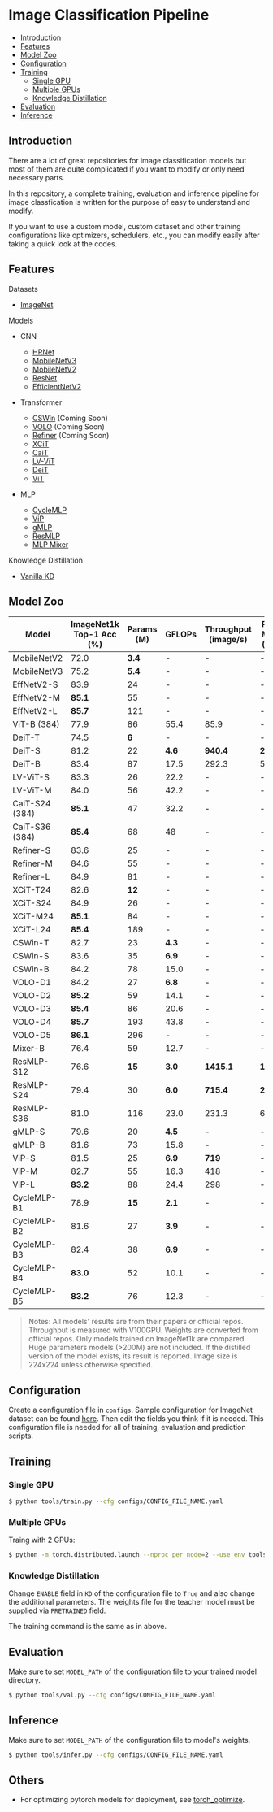# Image Classification Pipeline

* [Introduction](#introduction)
* [Features](#features)
* [Model Zoo](#model-zoo)
* [Configuration](#configuration)
* [Training](#training)
    * [Single GPU](#single-gpu)
    * [Multiple GPUs](#multiple-gpus)
    * [Knowledge Distillation](#knowledge-distillation)
* [Evaluation](#evaluation)
* [Inference](#inference)

## Introduction

There are a lot of great repositories for image classification models but most of them are quite complicated if you want to modify or only need necessary parts. 

In this repository, a complete training, evaluation and inference pipeline for image classfication is written for the purpose of easy to understand and modify. 

If you want to use a custom model, custom dataset and other training configurations like optimizers, schedulers, etc., you can modify easily after taking a quick look at the codes.

## Features

Datasets
* [ImageNet](https://image-net.org/)

Models
* CNN
    * [HRNet](https://arxiv.org/abs/1908.07919)
    * [MobileNetV3](https://arxiv.org/abs/1905.02244v5) 
    * [MobileNetV2](https://arxiv.org/abs/1801.04381v4)
    * [ResNet](https://arxiv.org/abs/1512.03385)
    * [EfficientNetV2](https://arxiv.org/abs/2104.00298v3)

* Transformer
    * [CSWin](https://arxiv.org/abs/2107.00652v2) (Coming Soon)
    * [VOLO](https://arxiv.org/abs/2106.13112v1) (Coming Soon)
    * [Refiner](https://arxiv.org/abs/2106.03714v1) (Coming Soon)
    * [XCiT](https://arxiv.org/abs/2106.09681)
    * [CaiT](https://arxiv.org/abs/2103.17239) 
    * [LV-ViT](https://arxiv.org/abs/2104.10858v2)
    * [DeiT](https://arxiv.org/abs/2012.12877) 
    * [ViT](https://arxiv.org/abs/2010.11929v2)
    
* MLP
    * [CycleMLP](https://arxiv.org/abs/2107.10224) 
    * [ViP](https://arxiv.org/abs/2106.12368v1)
    * [gMLP](https://arxiv.org/abs/2105.08050v2) 
    * [ResMLP](https://arxiv.org/abs/2105.03404) 
    * [MLP Mixer](https://arxiv.org/abs/2105.01601)

Knowledge Distillation
* [Vanilla KD](https://arxiv.org/abs/1503.02531)

## Model Zoo

Model | ImageNet1k Top-1 Acc (%) | Params (M)  | GFLOPs | Throughput (image/s) | Peak Mem (MB) | Weights
--- | --- | --- | --- | --- | --- | --- 
MobileNetV2 | 72.0 | **3.4** | - | - | - | N/A
MobileNetV3 | 75.2 | **5.4** | - | - | - | N/A
EffNetV2-S | 83.9 | 24 | - | - | - | N/A
EffNetV2-M | **85.1** | 55 | - | - | - | N/A
EffNetV2-L | **85.7** | 121 | - | - | - | N/A
ViT-B (384) | 77.9 | 86 | 55.4 | 85.9 | - | N/A
DeiT-T | 74.5 | **6** | - | - | - | [download](https://drive.google.com/drive/folders/1nhj-RSAHcpN3e5G0eryKBcnUwlyE_YYv?usp=sharing)
DeiT-S | 81.2 | 22 | **4.6** | **940.4** | **217.2** | [download](https://drive.google.com/drive/folders/1nhj-RSAHcpN3e5G0eryKBcnUwlyE_YYv?usp=sharing)
DeiT-B | 83.4 | 87 | 17.5 | 292.3 | 573.7 | [download](https://drive.google.com/drive/folders/1nhj-RSAHcpN3e5G0eryKBcnUwlyE_YYv?usp=sharing)
LV-ViT-S | 83.3 | 26 | 22.2 | - | - | [download](https://github.com/zihangJiang/TokenLabeling/releases/download/1.0/lvvit_s-26M-224-83.3.pth.tar)
LV-ViT-M | 84.0 | 56 | 42.2 | - | - | [download](https://github.com/zihangJiang/TokenLabeling/releases/download/1.0/lvvit_m-56M-224-84.0.pth.tar)
CaiT-S24 (384) | **85.1** | 47 | 32.2 | - | - | [download](https://drive.google.com/drive/folders/1YrbN3zdz1jykz5D-CY6ND7A7schH8E19?usp=sharing)
CaiT-S36 (384) | **85.4** | 68 | 48 | - | - | [download](https://drive.google.com/drive/folders/1YrbN3zdz1jykz5D-CY6ND7A7schH8E19?usp=sharing)
Refiner-S | 83.6 | 25 | - | - | - | N/A
Refiner-M | 84.6 | 55 | - | - | - | N/A
Refiner-L | 84.9 | 81 | - | - | - | N/A
XCiT-T24 | 82.6 | **12** | - | - | - | [download](https://drive.google.com/drive/folders/10lvfB8sXdRuZve5xn6pebJN6TT2GaYhP?usp=sharing)
XCiT-S24 | 84.9 | 26 | - | - | - | [download](https://drive.google.com/drive/folders/10lvfB8sXdRuZve5xn6pebJN6TT2GaYhP?usp=sharing)
XCiT-M24 | **85.1** | 84 | - | - | - | [download](https://drive.google.com/drive/folders/10lvfB8sXdRuZve5xn6pebJN6TT2GaYhP?usp=sharing)
XCiT-L24 | **85.4** | 189 | - | - | - | [download](https://drive.google.com/drive/folders/10lvfB8sXdRuZve5xn6pebJN6TT2GaYhP?usp=sharing)
CSWin-T | 82.7 | 23 | **4.3** | - | - | N/A
CSWin-S | 83.6 | 35 | **6.9** | - | - | N/A
CSWin-B | 84.2 | 78 | 15.0 | - | - | N/A
VOLO-D1 | 84.2 | 27 | **6.8** | - | -  | N/A
VOLO-D2 | **85.2** | 59 | 14.1 | - | -  | N/A
VOLO-D3 | **85.4** | 86 | 20.6 | - | - | N/A
VOLO-D4 | **85.7** | 193 | 43.8 | - | -  | N/A
VOLO-D5 | **86.1** | 296 | - | - | - | N/A
Mixer-B | 76.4 | 59 | 12.7 | - | - | N/A
ResMLP-S12 | 76.6 | **15** | **3.0** | **1415.1** | **179.5** | [download](https://dl.fbaipublicfiles.com/deit/resmlp_12_dist.pth)
ResMLP-S24 | 79.4 | 30 | **6.0** | **715.4** | **235.3** | [download](https://dl.fbaipublicfiles.com/deit/resmlp_24_dist.pth)
ResMLP-S36 | 81.0 | 116 | 23.0 | 231.3 | 663.0 | [download](https://dl.fbaipublicfiles.com/deit/resmlp_36_dist.pth) 
gMLP-S | 79.6 | 20 | **4.5** | - | - | N/A
gMLP-B | 81.6 | 73 | 15.8 | - | - | N/A
ViP-S | 81.5 | 25 | **6.9** | **719** | - | [download](https://drive.google.com/drive/folders/1l2XWrzqeP5n3tIm4O1jkd727j_mVoOf1?usp=sharing)
ViP-M | 82.7 | 55 | 16.3 | 418 | - | [download](https://drive.google.com/drive/folders/1l2XWrzqeP5n3tIm4O1jkd727j_mVoOf1?usp=sharing)
ViP-L | **83.2** | 88 | 24.4 | 298 | - | [download](https://drive.google.com/drive/folders/1l2XWrzqeP5n3tIm4O1jkd727j_mVoOf1?usp=sharing)
CycleMLP-B1 | 78.9 | **15** | **2.1** | - | - | [download](https://github.com/ShoufaChen/CycleMLP/releases/download/v0.1/CycleMLP_B1.pth)
CycleMLP-B2 | 81.6 | 27 | **3.9** | - | - | [download](https://github.com/ShoufaChen/CycleMLP/releases/download/v0.1/CycleMLP_B2.pth)
CycleMLP-B3 | 82.4 | 38 | **6.9** | - | - | [download](https://github.com/ShoufaChen/CycleMLP/releases/download/v0.1/CycleMLP_B3.pth)
CycleMLP-B4 | **83.0** | 52 | 10.1 | - | - | [download](https://github.com/ShoufaChen/CycleMLP/releases/download/v0.1/CycleMLP_B4.pth)
CycleMLP-B5 | **83.2** | 76 | 12.3 | - | - | [download](https://github.com/ShoufaChen/CycleMLP/releases/download/v0.1/CycleMLP_B5.pth)

> Notes: All models' results are from their papers or official repos. Throughput is measured with V100GPU. Weights are converted from official repos. Only models trained on ImageNet1k are compared. Huge parameters models (>200M) are not included. If the distilled version of the model exists, its result is reported. Image size is 224x224 unless otherwise specified.


## Configuration 

Create a configuration file in `configs`. Sample configuration for ImageNet dataset can be found [here](configs/defaults.yaml). Then edit the fields you think if it is needed. This configuration file is needed for all of training, evaluation and prediction scripts.

## Training

### Single GPU
```bash
$ python tools/train.py --cfg configs/CONFIG_FILE_NAME.yaml
```

### Multiple GPUs

Traing with 2 GPUs:

```bash
$ python -m torch.distributed.launch --nproc_per_node=2 --use_env tools/train.py --cfg configs/CONFIG_FILE_NAME.yaml
```

### Knowledge Distillation

Change `ENABLE` field in `KD` of the configuration file to `True` and also change the additional parameters. The weights file for the teacher model must be supplied via `PRETRAINED` field.

The training command is the same as in above.

## Evaluation

Make sure to set `MODEL_PATH` of the configuration file to your trained model directory.

```bash
$ python tools/val.py --cfg configs/CONFIG_FILE_NAME.yaml
```

## Inference

Make sure to set `MODEL_PATH` of the configuration file to model's weights.

```bash
$ python tools/infer.py --cfg configs/CONFIG_FILE_NAME.yaml
```

## Others

* For optimizing pytorch models for deployment, see [torch_optimize](https://github.com/sithu31296/torch_optimize).